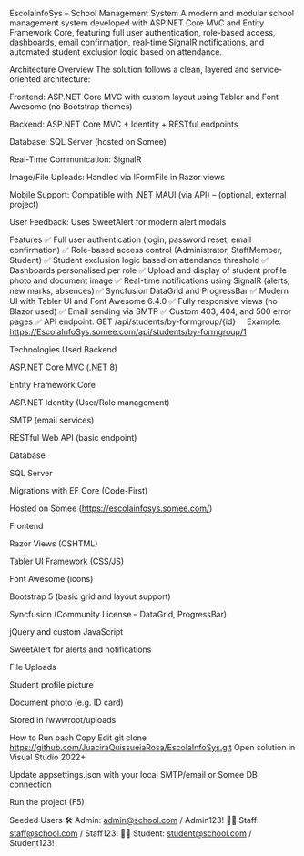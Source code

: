 EscolaInfoSys – School Management System
A modern and modular school management system developed with ASP.NET Core MVC and Entity Framework Core, featuring full user authentication, role-based access, dashboards, email confirmation, real-time SignalR notifications, and automated student exclusion logic based on attendance.

Architecture Overview
The solution follows a clean, layered and service-oriented architecture:

Frontend: ASP.NET Core MVC with custom layout using Tabler and Font Awesome (no Bootstrap themes)

Backend: ASP.NET Core MVC + Identity + RESTful endpoints

Database: SQL Server (hosted on Somee)

Real-Time Communication: SignalR

Image/File Uploads: Handled via IFormFile in Razor views

Mobile Support: Compatible with .NET MAUI (via API) – (optional, external project)

User Feedback: Uses SweetAlert for modern alert modals

Features
✅ Full user authentication (login, password reset, email confirmation)
✅ Role-based access control (Administrator, StaffMember, Student)
✅ Student exclusion logic based on attendance threshold
✅ Dashboards personalised per role
✅ Upload and display of student profile photo and document image
✅ Real-time notifications using SignalR (alerts, new marks, absences)
✅ Syncfusion DataGrid and ProgressBar
✅ Modern UI with Tabler UI and Font Awesome 6.4.0
✅ Fully responsive views (no Blazor used)
✅ Email sending via SMTP
✅ Custom 403, 404, and 500 error pages
✅ API endpoint: GET /api/students/by-formgroup/{id}
    Example: https://EscolaInfoSys.somee.com/api/students/by-formgroup/1

Technologies Used
Backend

ASP.NET Core MVC (.NET 8)

Entity Framework Core

ASP.NET Identity (User/Role management)


SMTP (email services)

RESTful Web API (basic endpoint)

Database

SQL Server

Migrations with EF Core (Code-First)

Hosted on Somee (https://escolainfosys.somee.com/)

Frontend

Razor Views (CSHTML)

Tabler UI Framework (CSS/JS)

Font Awesome (icons)

Bootstrap 5 (basic grid and layout support)

Syncfusion (Community License – DataGrid, ProgressBar)

jQuery and custom JavaScript

SweetAlert for alerts and notifications

File Uploads

Student profile picture

Document photo (e.g. ID card)

Stored in /wwwroot/uploads

How to Run
bash
Copy
Edit
git clone https://github.com/JuaciraQuissueiaRosa/EscolaInfoSys.git
Open solution in Visual Studio 2022+

Update appsettings.json with your local SMTP/email or Somee DB connection

Run the project (F5)

Seeded Users
🛠️ Admin: admin@school.com / Admin123!
👨‍🏫 Staff: staff@school.com / Staff123!
👩‍🎓 Student: student@school.com / Student123!
